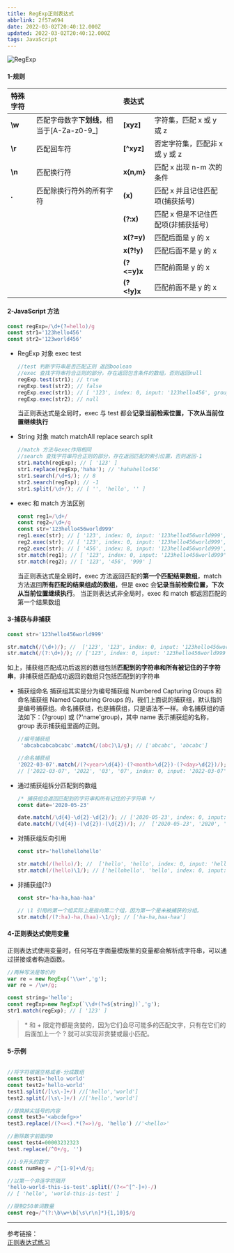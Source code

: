 ```yaml
---
title: RegExp正则表达式
abbrlink: 2f57a694
date: 2022-03-02T20:40:12.000Z
updated: 2022-03-02T20:40:12.000Z
tags: JavaScript
---
```


![RegExp](/blog_images/2022-3-2-Regexp.png)

<!-- more -->

#### 1-规则

| 特殊字符 |                                            | 表达式      |                                     |
| :------- | :----------------------------------------- | :---------- | :---------------------------------- |
| **\w**   | 匹配字母数字**下划线**，相当于[A-Za-z0-9_] | **[xyz]**   | 字符集，匹配 x 或 y 或 z            |
| **\r**   | 匹配回车符                                 | **[^xyz]**  | 否定字符集，匹配非 x 或 y 或 z      |
| **\n**   | 匹配换行符                                 | **x{n,m}**  | 匹配 x 出现 n-m 次的条件            |
| **.**    | 匹配除换行符外的所有字符                   | **(x)**     | 匹配 x 并且记住匹配项(捕获括号)     |
|          |                                            | **(?:x)**   | 匹配 x 但是不记住匹配项(非捕获括号) |
|          |                                            | **x(?=y)**  | 匹配后面是 y 的 x                   |
|          |                                            | **x(?!y)**  | 匹配后面不是 y 的 x                 |
|          |                                            | **(?<=y)x** | 匹配前面是 y 的 x                   |
|          |                                            | **(?<!y)x** | 匹配前面不是 y 的 x                 |

#### 2-JavaScript 方法

```JavaScript
const regExp=/\d+(?=hello)/g
const str1='123hello456'
const str2='123world456'
```

- RegExp 对象 exec test

  ```JavaScript
  //test 判断字符串是否匹配正则 返回boolean
  //exec 查找字符串符合正则的部分，存在返回包含条件的数组，否则返回null
  regExp.test(str1); // true
  regExp.test(str2); // false
  regExp.exec(str1); // [ '123', index: 0, input: '123hello456', groups: undefined ]
  regExp.exec(str2); // null
  ```

  当正则表达式是全局时，exec 与 test 都会**记录当前检索位置，下次从当前位置继续执行**

- String 对象 match matchAll replace search split

  ```JavaScript
  //match 方法与exec作用相同
  //search 查找字符串符合正则的部分，存在返回匹配的索引位置，否则返回-1
  str1.match(regExp); // [ '123' ]
  str1.replace(regExp,'haha'); // 'hahahello456'
  str1.search(/\d+$/); // 8
  str2.search(regExp); // -1
  str1.split(/\d+/); // [ '', 'hello', '' ]
  ```

- exec 和 match 方法区别
  ```JavaScript
  const reg1=/\d+/
  const reg2=/\d+/g
  const str='123hello456world999'
  reg1.exec(str); // [ '123', index: 0, input: '123hello456world999', groups: undefined ]
  reg2.exec(str); // [ '123', index: 0, input: '123hello456world999', groups: undefined ]
  reg2.exec(str); // [ '456', index: 8, input: '123hello456world999', groups: undefined ]
  str.match(reg1); // [ '123', index: 0, input: '123hello456world999', groups: undefined ]
  str.match(reg2); // [ '123', '456', '999' ]
  ```
  当正则表达式是全局时，exec 方法返回匹配的**第一个匹配结果数组**，match 方法返回**所有匹配的结果组成的数组**，但是 exec 会**记录当前检索位置，下次从当前位置继续执行**。
  当正则表达式非全局时，exec 和 match 都返回匹配的第一个结果数组

#### 3-捕获与非捕获

```JavaScript
const str='123hello456world999'

str.match(/(\d+)/); //  ['123', '123', index: 0, input: '123hello456world999', groups: undefined]
str.match(/(?:\d+)/); // ['123', index: 0, input: '123hello456world999', groups: undefined]

```

如上，捕获组匹配成功后返回的数组包括**匹配到的字符串和所有被记住的子字符串**，非捕获组匹配成功返回的数组只包括匹配到的字符串

- 捕获组命名
  捕获组其实是分为编号捕获组 Numbered Capturing Groups 和命名捕获组 Named Capturing Groups 的，我们上面说的捕获组，默认指的是编号捕获组。命名捕获组，也是捕获组，只是语法不一样。命名捕获组的语法如下：(?<name>group) 或 (?'name'group)，其中 name 表示捕获组的名称，group 表示捕获组里面的正则。

  ```JavaScript
  //编号捕获组
   'abcabcabcabcabc'.match(/(abc)\1/g); // ['abcabc', 'abcabc']

  //命名捕获组
  '2022-03-07'.match(/(?<year>\d{4})-(?<month>\d{2})-(?<day>\d{2})/);
  // ['2022-03-07', '2022', '03', '07', index: 0, input: '2022-03-07', groups: {year: '2022', month: '03', day: '07'}]


  ```

- 通过捕获组拆分匹配到的数组

  ```JavaScript
  /* 捕获组会返回匹配到的字符串和所有记住的子字符串 */
  const date='2020-05-23'

  date.match(/\d{4}-\d{2}-\d{2}/); // ['2020-05-23', index: 0, input: '2020-05-23', groups: undefined]
  date.match(/(\d{4})-(\d{2})-(\d{2})/); //  ['2020-05-23', '2020', '05', '23', index: 0, input: '2020-05-23', groups: undefined]
  ```

- 对捕获组反向引用

  ```JavaScript
  const str='hellohellohello'

  str.match(/(hello)/); //  ['hello', 'hello', index: 0, input: 'hellohellohello', groups: undefined]
  str.match(/(hello)\1/); // ['hellohello', 'hello', index: 0, input: 'hellohellohello', groups: undefined]

  ```

- 非捕获组(?:)

  ```JavaScript
  const str='ha-ha,haa-haa'

  // \1 引用的第一个组实际上是指向第二个组，因为第一个是未被捕获的分组。
  str.match(/(?:ha)-ha,(haa)-\1/g); // ['ha-ha,haa-haa']
  ```

#### 4-正则表达式使用变量

正则表达式使用变量时，任何写在字面量模版里的变量都会解析成字符串，可以通过拼接或者构造函数。

```JavaScript
//两种写法是等价的
var re = new RegExp('\\w+','g');
var re = /\w+/g;
```

```JavaScript
const string='hello';
const regExp=new RegExp(`\\d+(?=${string})`,'g');
str1.match(regExp); // [ '123' ]
```

> \* 和 + 限定符都是贪婪的，因为它们会尽可能多的匹配文字，只有在它们的后面加上一个 ? 就可以实现非贪婪或最小匹配。

#### 5-示例

```JavaScript

//将字符根据空格或者-分成数组
const test1='hello world'
const test2='hello-world'
test1.split(/[\s\-]+/) //['hello','world']
test2.split(/[\s\-]+/) //['hello','world']

//替换掉尖括号的内容
const test3='<abcdefg>>'
test3.replace(/(?<=<).*(?=>)/g, 'hello') //'<hello>'

//删除数字前面的0
const test4=00003232323
test.replace(/^0+/g, '')

//1-9开头的数字
const numReg = /^[1-9]+\d/g;

//以第一个非连字符隔开
'hello-world-this-is-test'.split(/(?<=^[^-]+)-/)
// [ 'hello', 'world-this-is-test' ]

//限制250单词数量
const reg=/^(?:\b\w+\b[\s\r\n]*){1,10}$/g
```

---

参考链接：  
[正则表达式练习](https://regexlearn.com/zh-cn/cheatsheet)
